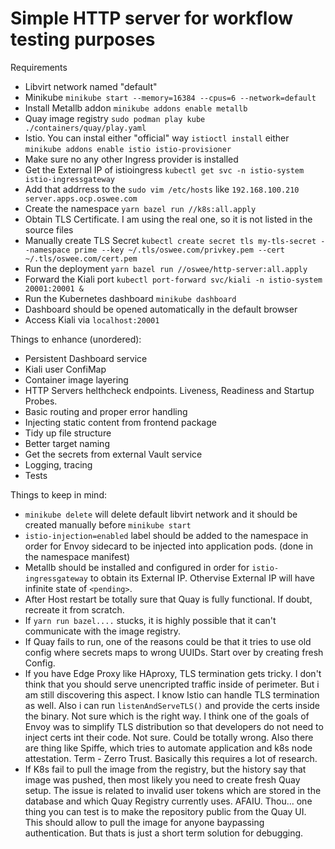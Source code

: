 # Simple HTTP server for workflow testing purposes

Requirements

- Libvirt network named "default"
- Minikube `minikube start --memory=16384 --cpus=6 --network=default`
- Install Metallb addon `minikube addons enable metallb`
- Quay image registry `sudo podman play kube ./containers/quay/play.yaml`
- Istio. You can instal either "official" way `istioctl install` either `minikube addons enable istio istio-provisioner`
- Make sure no any other Ingress provider is installed
- Get the External IP of istioingress `kubectl get svc -n istio-system istio-ingressgateway`
- Add that addrress to the `sudo vim /etc/hosts` like `192.168.100.210 server.apps.ocp.oswee.com`
- Create the namespace `yarn bazel run //k8s:all.apply`
- Obtain TLS Certificate. I am using the real one, so it is not listed in the source files
- Manually create TLS Secret `kubectl create secret tls my-tls-secret --namespace prime --key ~/.tls/oswee.com/privkey.pem --cert ~/.tls/oswee.com/cert.pem`
- Run the deployment `yarn bazel run //oswee/http-server:all.apply`
- Forward the Kiali port `kubectl port-forward svc/kiali -n istio-system 20001:20001 &`
- Run the Kubernetes dashboard `minikube dashboard`
- Dashboard should be opened automatically in the default browser
- Access Kiali via `localhost:20001`

Things to enhance (unordered):

- Persistent Dashboard service
- Kiali user ConfiMap
- Container image layering
- HTTP Servers helthcheck endpoints. Liveness, Readiness and Startup Probes.
- Basic routing and proper error handling
- Injecting static content from frontend package
- Tidy up file structure
- Better target naming
- Get the secrets from external Vault service
- Logging, tracing
- Tests

Things to keep in mind:

- `minikube delete` will delete default libvirt network and it should be created manually before `minikube start`
- `istio-injection=enabled` label should be added to the namespace in order for Envoy sidecard to be injected into application pods. (done in the namespace manifest)
- Metallb should be installed and configured in order for `istio-ingressgateway` to obtain its External IP. Othervise External IP will have infinite state of `<pending>`.
- After Host restart be totally sure that Quay is fully functional. If doubt, recreate it from scratch.
- If `yarn run bazel....` stucks, it is highly possible that it can't communicate with the image registry.
- If Quay fails to run, one of the reasons could be that it tries to use old config where secrets maps to wrong UUIDs. Start over by creating fresh Config.
- If you have Edge Proxy like HAproxy, TLS termination gets tricky. I don't think that you should serve unencripted traffic inside of perimeter.
  But i am still discovering this aspect. I know Istio can handle TLS termination as well. Also i can run `listenAndServeTLS()` and provide the certs inside the binary.
  Not sure which is the right way. I think one of the goals of Envoy was to simplify TLS distribution so that developers do not need to inject certs int their code.
  Not sure. Could be totally wrong. Also there are thing like Spiffe, which tries to automate application and k8s node attestation. Term - Zerro Trust. Basically this
  requires a lot of research.
- If K8s fail to pull the image from the registry, but the history say that image was pushed, then most likely you need to create fresh Quay setup. The issue is related
  to invalid user tokens which are stored in the database and which Quay Registry currently uses. AFAIU. Thou... one thing you can test is to make the repository public
  from the Quay UI. This should allow to pull the image for anyone baypassing authentication. But thats is just a short term solution for debugging.
